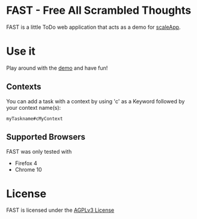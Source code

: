 # FAST - Free All Scrambled Thoughts

FAST is a little ToDo web application that acts as a demo for [scaleApp](https://github.com/flosse/scaleApp).

# Use it

Play around with the [demo](http://scaleapp.org/demo/fast/) and have fun!

## Contexts

You can add a task with a context by using 'c' as a Keyword followed by your context name(s):

    myTaskname#cMyContext

## Supported Browsers 

FAST was only tested with

- Firefox 4
- Chrome 10

# License
FAST is licensed under the [AGPLv3 License](http://www.gnu.org/licenses/agpl.html)
